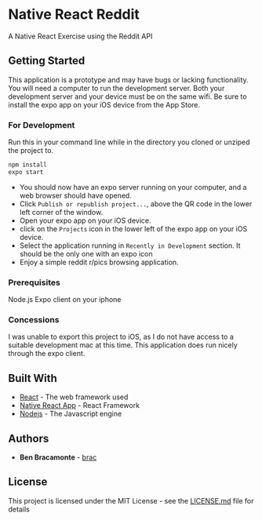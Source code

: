 # Native React Reddit
A Native React Exercise using the Reddit API

## Getting Started
This application is a prototype and may have bugs or lacking functionality. You will need a computer to run the development server. Both your development server and your device must be on the same wifi.
Be sure to install the expo app on your iOS device from the App Store.  

### For Development
Run this in your command line while in the directory you cloned or unziped the project to.
```bash
npm install
expo start
```
* You should now have an expo server running on your computer, and a web browser should have opened. 
* Click `Publish or republish project...`, above the QR code in the lower left corner of the window.
* Open your expo app on your iOS device. 
* click on the `Projects` icon in the lower left of the expo app on your iOS device.
* Select the application running in `Recently in Development` section. It should be the only one with an expo icon
* Enjoy a simple reddit r/pics browsing application.

### Prerequisites
Node.js
Expo client on your iphone

### Concessions
I was unable to export this project to iOS, as I do not have access to a suitable development mac at this time. This application does run nicely through the expo client. 

## Built With

* [React](https://reactjs.org/) - The web framework used
* [Native React App](https://facebook.github.io/react-native/) - React Framework
* [Nodejs](https://nodejs.org/en/) - The Javascript engine

## Authors

* **Ben Bracamonte**  - [brac](https://github.com/brac)

## License

This project is licensed under the MIT License - see the [LICENSE.md](LICENSE.md) file for details

